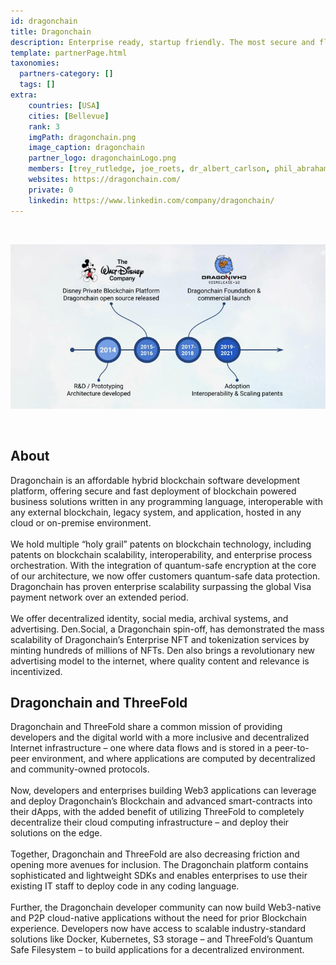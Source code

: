 ```yaml
---
id: dragonchain
title: Dragonchain
description: Enterprise ready, startup friendly. The most secure and flexible blockchain platform on earth.
template: partnerPage.html
taxonomies:
  partners-category: []
  tags: []
extra:
    countries: [USA]
    cities: [Bellevue]
    rank: 3
    imgPath: dragonchain.png
    image_caption: dragonchain
    partner_logo: dragonchainLogo.png
    members: [trey_rutledge, joe_roets, dr_albert_carlson, phil_abraham]
    websites: https://dragonchain.com/
    private: 0
    linkedin: https://www.linkedin.com/company/dragonchain/
---
```


<br/>

![dragonchain](dragonchain2.png)

<br/>

## About

Dragonchain is an affordable hybrid blockchain software development platform, offering secure and fast deployment of blockchain powered business solutions written in any programming language, interoperable with any external blockchain, legacy system, and application, hosted in any cloud or on-premise environment. 
<br/>
<br/>
We hold multiple “holy grail” patents on blockchain technology, including patents on blockchain scalability, interoperability, and enterprise process orchestration. With the integration of quantum-safe encryption at the core of our architecture, we now offer customers quantum-safe data protection. Dragonchain has proven enterprise scalability surpassing the global Visa payment network over an extended period.
<br/>
<br/>
We offer decentralized identity, social media, archival systems, and advertising. Den.Social, a Dragonchain spin-off, has demonstrated the mass scalability of Dragonchain’s Enterprise NFT and tokenization services by minting hundreds of millions of NFTs. Den also brings a revolutionary new advertising model to the internet, where quality content and relevance is incentivized.


## Dragonchain and ThreeFold 

Dragonchain and ThreeFold share a common mission of providing developers and the digital world with a more inclusive and decentralized Internet infrastructure – one where data flows and is stored in a peer-to-peer environment, and where applications are computed by decentralized and community-owned protocols.
<br/>
<br/>
Now, developers and enterprises building Web3 applications can leverage and deploy Dragonchain’s Blockchain and advanced smart-contracts into their dApps, with the added benefit of utilizing ThreeFold to completely decentralize their cloud computing infrastructure – and deploy their solutions on the edge.
<br/>
<br/>
Together, Dragonchain and ThreeFold are also decreasing friction and opening more avenues for inclusion. The Dragonchain platform contains sophisticated and lightweight SDKs and enables enterprises to use their existing IT staff to deploy code in any coding language. 
<br/>
<br/>
Further, the Dragonchain developer community can now build Web3-native and P2P cloud-native applications without the need for prior Blockchain experience. Developers now have access to scalable industry-standard solutions like Docker, Kubernetes, S3 storage – and ThreeFold’s Quantum Safe Filesystem – to build applications for a decentralized environment. 
